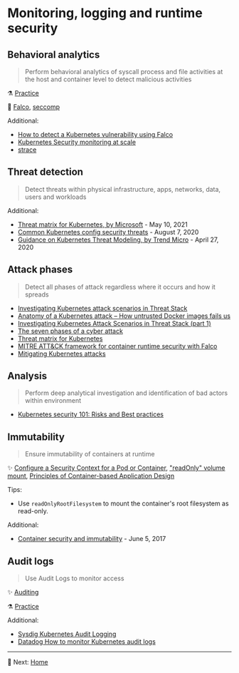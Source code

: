 # Monitoring, logging and runtime security

## Behavioral analytics

> Perform behavioral analytics of syscall process and file activities at the host and container level to detect malicious activities

⚗️ [Practice](practice/6.1-behavioral-analytics.md)

🚀 [Falco](tools/falco.md), [seccomp](tools/seccomp.md)

Additional:

* [How to detect a Kubernetes vulnerability using Falco](https://sysdig.com/blog/how-to-detect-kubernetes-vulnerability-cve-2019-11246-using-falco/)
* [Kubernetes Security monitoring at scale](https://medium.com/@SkyscannerEng/kubernetes-security-monitoring-at-scale-with-sysdig-falco-a60cfdb0f67a)
* [strace](https://strace.io/)

## Threat detection

> Detect threats within physical infrastructure, apps, networks, data, users and workloads

Additional:

* [Threat matrix for Kubernetes, by Microsoft](https://www.microsoft.com/en-us/security/blog/2020/04/02/attack-matrix-kubernetes/) - May 10, 2021
* [Common Kubernetes config security threats](https://www.cncf.io/blog/2020/08/07/common-kubernetes-config-security-threats/) - August 7, 2020
* [Guidance on Kubernetes Threat Modeling, by Trend Micro](https://www.trendmicro.com/vinfo/us/security/news/virtualization-and-cloud/guidance-on-kubernetes-threat-modeling) - April 27, 2020

## Attack phases

> Detect all phases of attack regardless where it occurs and how it spreads

* [Investigating Kubernetes attack scenarios in Threat Stack](https://www.threatstack.com/blog/kubernetes-attack-scenarios-part-1)
* [Anatomy of a Kubernetes attack – How untrusted Docker images fails us](https://www.optiv.com/explore-optiv-insights/source-zero/anatomy-kubernetes-attack-how-untrusted-docker-images-fail-us)
* [Investigating Kubernetes Attack Scenarios in Threat Stack (part 1)](https://www.threatstack.com/blog/kubernetes-attack-scenarios-part-1)
* [The seven phases of a cyber attack](https://www.dnvgl.com/article/the-seven-phases-of-a-cyber-attack-118270)
* [Threat matrix for Kubernetes](https://www.microsoft.com/security/blog/2020/04/02/attack-matrix-kubernetes/)
* [MITRE ATT&CK framework for container runtime security with Falco](https://sysdig.com/blog/mitre-attck-framework-for-container-runtime-security-with-sysdig-falco/)
* [Mitigating Kubernetes attacks](https://www.youtube.com/watch?v=HWv8ZKLCawM)

## Analysis

> Perform deep analytical investigation and identification of bad actors within environment

* [Kubernetes security 101: Risks and Best practices](https://www.stackrox.com/post/2020/05/kubernetes-security-101/)

## Immutability

> Ensure immutability of containers at runtime

✨ [Configure a Security Context for a Pod or Container](https://kubernetes.io/docs/tasks/configure-pod-container/security-context/), ["readOnly" volume mount](https://kubernetes.io/docs/concepts/policy/pod-security-policy/#volumes-and-file-systems), [Principles of Container-based Application Design](https://kubernetes.io/blog/2018/03/principles-of-container-app-design/)

Tips:

* Use `readOnlyRootFilesystem` to mount the container's root filesystem as read-only.

Additional:

* [Container security and immutability](https://gianarb.it/blog/container-security-immutability) - June 5, 2017

## Audit logs

> Use Audit Logs to monitor access

✨ [Auditing](https://kubernetes.io/docs/tasks/debug/debug-cluster/audit/)

⚗️ [Practice](practice/6.6-auditing.md)

Additional:

* [Sysdig Kubernetes Audit Logging](https://docs.sysdig.com/en/docs/sysdig-secure/secure-events/kubernetes-audit-logging/)
* [Datadog How to monitor Kubernetes audit logs](https://www.datadoghq.com/blog/monitor-kubernetes-audit-logs/)

---

🧵 Next: [Home](README.md)
